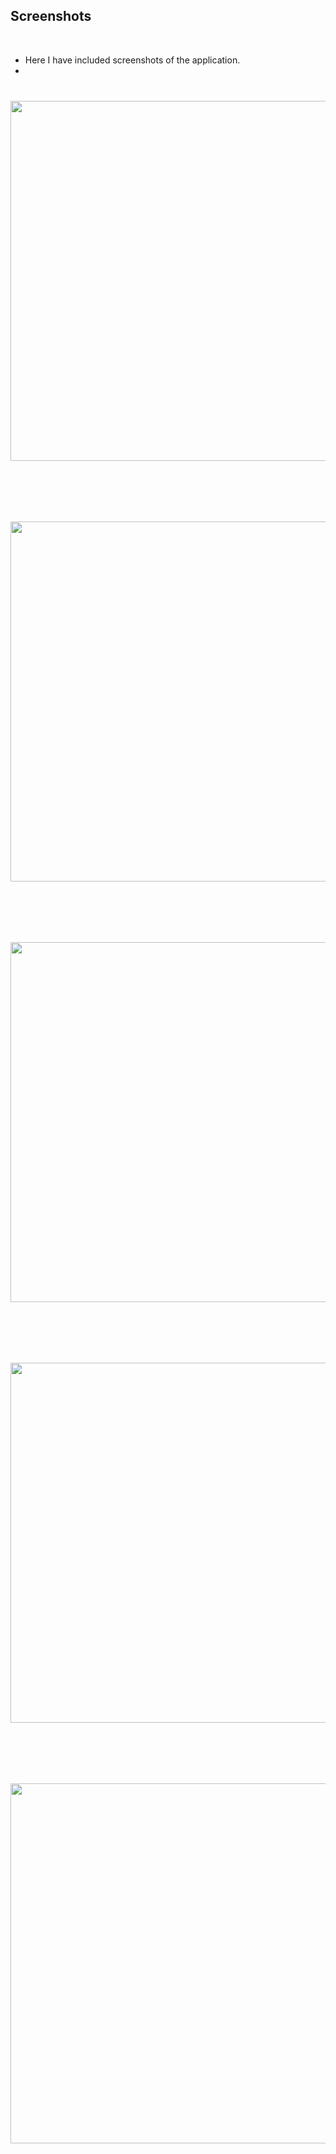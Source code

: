 ## Screenshots

&nbsp;

- Here I have included screenshots of the application.
- &nbsp;
<p align="center"  style="margin: 40px 0px;">
  <img src="assets/screenshots/Splash_Page.jpg" width="576" style="margin-right: 10px;" />
</p>

&nbsp;
<p align="center"  style="margin: 40px 0px;">
<img src="assets/screenshots/Login_Page.jpg" width="576" style="margin-right: 10px;" />
</p>

&nbsp;
<p align="center"  style="margin: 40px 0px;">
  <img src="assets/screenshots/Home_Page.jpg" width="576" style="margin-right: 10px;" />
</p>
&nbsp;
<p align="center"  style="margin: 40px 0px;">
<img src="assets/screenshots/Editor_Page.jpg" width="576" style="margin-right: 10px;" />
</p>

&nbsp;
<p align="center"  style="margin: 40px 0px;">
<img src="assets/screenshots/Setting_Page.jpg" width="576" style="margin-right: 10px;" />
</p>



